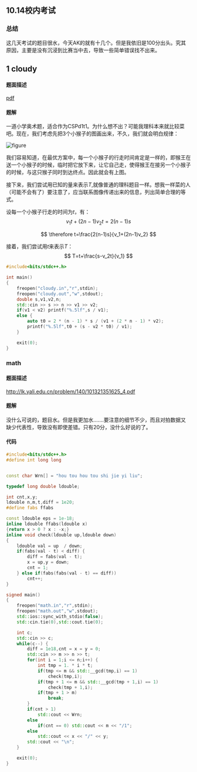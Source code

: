 ## 10.14校内考试

### 总结

这几天考试的题目很水，今天AK的就有十几个。但是我依旧是100分出头。究其原因，主要是没有沉浸到比赛当中去，导致一些简单错误找不出来。

## 1 cloudy

#### 题面描述

[pdf](http://lk.yali.edu.cn/problem/138/101321351625_2.pdf)

#### 题解

一道小学奥术题，适合作为CSPd1t1。为什么想不出？可能我理科本来就比较菜吧。现在，我们考虑先把$3$个小猴子的图画出来，不久，我们就会明白规律：

![figure](https://i.loli.net/2019/10/14/lBztFo4ceTrE5gv.png)

我们容易知道，在最优方案中，每一个小猴子的行走时间肯定是一样的，即猴王在送一个小猴子的时候，临时把它放下来，让它自己走，使得猴王在接另一个小猴子的时候，与这只猴子同时到达终点。因此就会有上图。

接下来，我们尝试用已知的量来表示$T$,就像普通的理科题目一样。想我一样菜的人（可能不会有了）要注意了，应当联系图像传递出来的信息，列出简单合理的等式。

设每一个小猴子行走的时间为$t$，有：
$$
v_1t+(2n-1)v_2t=2(n-1)s
$$

$$
\therefore t=\frac{2(n-1)s}{v_1+(2n-1)v_2}
$$

接着，我们尝试用$t$来表示$T$：
$$
T=t+\frac{s-v_2t}{v_1}
$$

```cpp
#include<bits/stdc++.h>

int main()
{
	freopen("cloudy.in","r",stdin);
	freopen("cloudy.out","w",stdout);
	double s,v1,v2,n;
	std::cin >> s >> n >> v1 >> v2;
	if(v1 < v2) printf("%.5lf",s / v1);
	else {
		auto t0 = 2 * (n - 1) * s / (v1 + (2 * n - 1) * v2);
		printf("%.5lf",t0 + (s - v2 * t0) / v1);
	}

	exit(0);
}

```



### math

#### 题面描述

http://lk.yali.edu.cn/problem/140/101321351625_4.pdf

#### 题解

没什么可说的，题目水。但是我更加水.......要注意的细节不少，而且对拍数据又缺少代表性，导致没有即使差错。只有20分，没什么好说的了。

#### 代码

```cpp
#include<bits/stdc++.h>
#define int long long


const char Wrn[] = "hou tou hou tou shi jie yi liu";

typedef long double ldouble;

int cnt,x,y;
ldouble n,m,t,diff = 1e20;
#define fabs ffabs

const ldouble eps = 1e-18;
inline ldouble ffabs(ldouble x)
{return x > 0 ? x : -x;}
inline void check(ldouble up,ldouble down)
{
	ldouble val = up  / down;
	if(fabs(val - t) < diff) {
		diff = fabs(val - t);
		x = up,y = down;
		cnt = 1;
	} else if(fabs(fabs(val - t) == diff))
		cnt++;
}

signed main()
{
	freopen("math.in","r",stdin);
	freopen("math.out","w",stdout);
	std::ios::sync_with_stdio(false);
	std::cin.tie(0),std::cout.tie(0);

	int c;
	std::cin >> c;
	while(c--) {
		diff = 1e18,cnt = x = y = 0;
		std::cin >> m >> n >> t;
		for(int i = 1;i <= n;i++) {
			int tmp = 1. * i * t;  
			if(tmp <= m && std::__gcd(tmp,i) == 1)
				check(tmp,i);
			if(tmp + 1 <= m && std::__gcd(tmp + 1,i) == 1)
				check(tmp + 1,i);
			if(tmp + 1 > m)
				break;
		}
		if(cnt > 1)
			std::cout << Wrn;
		else
			if(cnt == 0) std::cout << m << "/1";
		else
			std::cout << x << "/" << y;
		std::cout << "\n";
	}

	exit(0);
}
```





